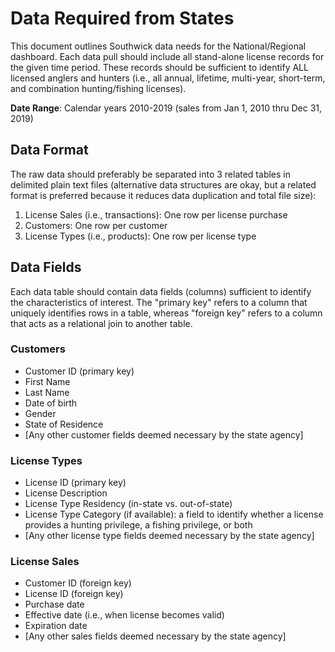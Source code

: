 
# Data Required from States

This document outlines Southwick data needs for the National/Regional dashboard. Each data pull should include all stand-alone license records for the given time period. These records should be sufficient to identify ALL licensed anglers and hunters (i.e., all annual, lifetime, multi-year, short-term, and combination hunting/fishing licenses). 

**Date Range**: Calendar years 2010-2019 (sales from Jan 1, 2010 thru Dec 31, 2019)

## Data Format

The raw data should preferably be separated into 3 related tables in delimited plain text files (alternative data structures are okay, but a related format is preferred because it reduces data duplication and total file size):

1.	License Sales (i.e., transactions): One row per license purchase
2.	Customers: One row per customer
3.	License Types (i.e., products): One row per license type

## Data Fields

Each data table should contain data fields (columns) sufficient to identify the characteristics of interest. The "primary key" refers to a column that uniquely identifies rows in a table, whereas "foreign key" refers to a column that acts as a relational join to another table.

### Customers

- Customer ID (primary key)
- First Name
- Last Name
- Date of birth
- Gender
- State of Residence
- [Any other customer fields deemed necessary by the state agency]

### License Types

- License ID (primary key)
- License Description
- License Type Residency (in-state vs. out-of-state)
- License Type Category (if available): a field to identify whether a license provides a hunting privilege, a fishing privilege, or both
- [Any other license type fields deemed necessary by the state agency]

### License Sales

- Customer ID (foreign key)
- License ID (foreign key)
- Purchase date
- Effective date (i.e., when license becomes valid)
- Expiration date
- [Any other sales fields deemed necessary by the state agency]
